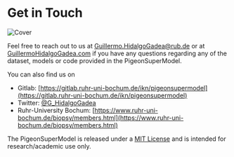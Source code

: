 # Get in Touch

![Cover](Figures/Fig_1.jpg)

Feel free to reach out to us at Guillermo.HidalgoGadea@rub.de or at [GuillermoHidalgoGadea.com](https://guillermohidalgogadea.com/) if you have any questions regarding any of the dataset, models or code provided in the PigeonSuperModel.

You can also find us on

- Gitlab: [https://gitlab.ruhr-uni-bochum.de/ikn/pigeonsupermodel](https://gitlab.ruhr-uni-bochum.de/ikn/pigeonsupermodel)
- Twitter: [@G_HidalgoGadea](https://twitter.com/g_hidalgogadea)
- Ruhr-University Bochum: [https://www.ruhr-uni-bochum.de/biopsy/members.html](https://www.ruhr-uni-bochum.de/biopsy/members.html)

The PigeonSuperModel is released under a [MIT License](https://gitlab.ruhr-uni-bochum.de/ikn/pigeonsupermodel/-/blob/main/LICENSE) and is intended for research/academic use only.
